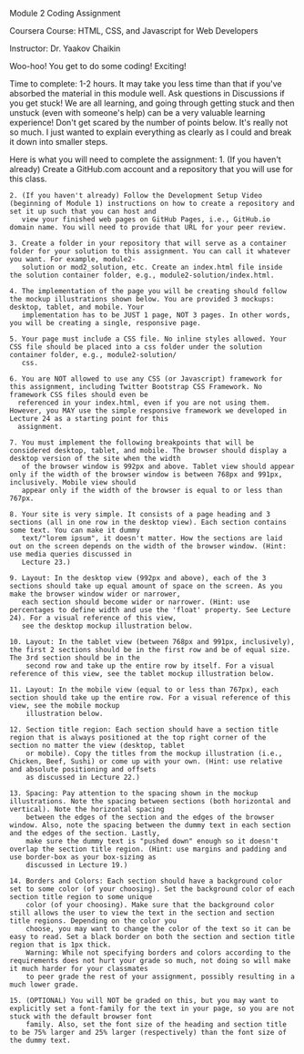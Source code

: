 Module 2 Coding Assignment

Coursera Course: HTML, CSS, and Javascript for Web Developers

Instructor:  Dr.  Yaakov Chaikin

Woo-hoo! You get to do some coding! Exciting!

Time to complete: 1-2 hours. It may take you less time than that if you've absorbed the material in this module well.
Ask questions in Discussions if you get stuck! We are all learning, and going through getting stuck and then unstuck (even with someone's help) can be a very valuable learning experience! Don't get scared by the number of points below. It's really not so much. I just wanted to explain everything as clearly as I could and break it down into smaller steps.



Here is what you will need to complete the assignment:
    1. (If you haven't already) Create a GitHub.com account and a repository that you will use for this class.
    
    2. (If you haven't already) Follow the Development Setup Video (beginning of Module 1) instructions on how to create a repository and set it up such that you can host and   
       view your finished web pages on GitHub Pages, i.e., GitHub.io domain name. You will need to provide that URL for your peer review.
       
    3. Create a folder in your repository that will serve as a container folder for your solution to this assignment. You can call it whatever you want. For example, module2-
       solution or mod2_solution, etc. Create an index.html file inside the solution container folder, e.g., module2-solution/index.html.
       
    4. The implementation of the page you will be creating should follow the mockup illustrations shown below. You are provided 3 mockups: desktop, tablet, and mobile. Your 
       implementation has to be JUST 1 page, NOT 3 pages. In other words, you will be creating a single, responsive page.
       
    5. Your page must include a CSS file. No inline styles allowed. Your CSS file should be placed into a css folder under the solution container folder, e.g., module2-solution/
       css.
       
    6. You are NOT allowed to use any CSS (or Javascript) framework for this assignment, including Twitter Bootstrap CSS Framework. No framework CSS files should even be 
      referenced in your index.html, even if you are not using them. However, you MAY use the simple responsive framework we developed in Lecture 24 as a starting point for this  
      assignment.
      
    7. You must implement the following breakpoints that will be considered desktop, tablet, and mobile. The browser should display a desktop version of the site when the width 
       of the browser window is 992px and above. Tablet view should appear only if the width of the browser window is between 768px and 991px, inclusively. Mobile view should 
       appear only if the width of the browser is equal to or less than 767px.
       
    8. Your site is very simple. It consists of a page heading and 3 sections (all in one row in the desktop view). Each section contains some text. You can make it dummy 
       text/"lorem ipsum", it doesn't matter. How the sections are laid out on the screen depends on the width of the browser window. (Hint: use media queries discussed in 
       Lecture 23.)
       
    9. Layout: In the desktop view (992px and above), each of the 3 sections should take up equal amount of space on the screen. As you make the browser window wider or narrower, 
       each section should become wider or narrower. (Hint: use percentages to define width and use the 'float' property. See Lecture 24). For a visual reference of this view,   
       see the desktop mockup illustration below.
       
    10. Layout: In the tablet view (between 768px and 991px, inclusively), the first 2 sections should be in the first row and be of equal size. The 3rd section should be in the 
        second row and take up the entire row by itself. For a visual reference of this view, see the tablet mockup illustration below.
        
    11. Layout: In the mobile view (equal to or less than 767px), each section should take up the entire row. For a visual reference of this view, see the mobile mockup 
        illustration below.
        
    12. Section title region: Each section should have a section title region that is always positioned at the top right corner of the section no matter the view (desktop, tablet 
        or mobile). Copy the titles from the mockup illustration (i.e., Chicken, Beef, Sushi) or come up with your own. (Hint: use relative and absolute positioning and offsets 
        as discussed in Lecture 22.)
        
    13. Spacing: Pay attention to the spacing shown in the mockup illustrations. Note the spacing between sections (both horizontal and vertical). Note the horizontal spacing 
        between the edges of the section and the edges of the browser window. Also, note the spacing between the dummy text in each section and the edges of the section. Lastly, 
        make sure the dummy text is "pushed down" enough so it doesn't overlap the section title region. (Hint: use margins and padding and use border-box as your box-sizing as 
        discussed in Lecture 19.)
        
    14. Borders and Colors: Each section should have a background color set to some color (of your choosing). Set the background color of each section title region to some unique 
        color (of your choosing). Make sure that the background color still allows the user to view the text in the section and section title regions. Depending on the color you 
        choose, you may want to change the color of the text so it can be easy to read. Set a black border on both the section and section title region that is 1px thick. 
        Warning: While not specifying borders and colors according to the requirements does not hurt your grade so much, not doing so will make it much harder for your classmates 
        to peer grade the rest of your assignment, possibly resulting in a much lower grade.
        
    15. (OPTIONAL) You will NOT be graded on this, but you may want to explicitly set a font-family for the text in your page, so you are not stuck with the default browser font 
        family. Also, set the font size of the heading and section title to be 75% larger and 25% larger (respectively) than the font size of the dummy text.

